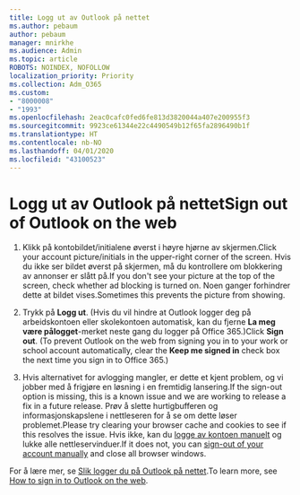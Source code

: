 ```yaml
---
title: Logg ut av Outlook på nettet
ms.author: pebaum
author: pebaum
manager: mnirkhe
ms.audience: Admin
ms.topic: article
ROBOTS: NOINDEX, NOFOLLOW
localization_priority: Priority
ms.collection: Adm_O365
ms.custom:
- "8000008"
- "1993"
ms.openlocfilehash: 2eac0cafc0fed6fe813d3820044a407e200955f3
ms.sourcegitcommit: 9923ce61344e22c4490549b12f65fa2896490b1f
ms.translationtype: HT
ms.contentlocale: nb-NO
ms.lasthandoff: 04/01/2020
ms.locfileid: "43100523"
---
```

# <a name="sign-out-of-outlook-on-the-web"></a><span data-ttu-id="9e704-102">Logg ut av Outlook på nettet</span><span class="sxs-lookup"><span data-stu-id="9e704-102">Sign out of Outlook on the web</span></span>

1. <span data-ttu-id="9e704-103">Klikk på kontobildet/initialene øverst i høyre hjørne av skjermen.</span><span class="sxs-lookup"><span data-stu-id="9e704-103">Click your account picture/initials in the upper-right corner of the screen.</span></span> <span data-ttu-id="9e704-104">Hvis du ikke ser bildet øverst på skjermen, må du kontrollere om blokkering av annonser er slått på.</span><span class="sxs-lookup"><span data-stu-id="9e704-104">If you don't see your picture at the top of the screen, check whether ad blocking is turned on.</span></span> <span data-ttu-id="9e704-105">Noen ganger forhindrer dette at bildet vises.</span><span class="sxs-lookup"><span data-stu-id="9e704-105">Sometimes this prevents the picture from showing.</span></span>

2. <span data-ttu-id="9e704-106">Trykk på **Logg ut**. (Hvis du vil hindre at Outlook logger deg på arbeidskontoen eller skolekontoen automatisk, kan du fjerne **La meg være pålogget**-merket neste gang du logger på Office 365.)</span><span class="sxs-lookup"><span data-stu-id="9e704-106">Click **Sign out**. (To prevent Outlook on the web from signing you in to your work or school account automatically, clear the **Keep me signed in** check box the next time you sign in to Office 365.)</span></span>

3. <span data-ttu-id="9e704-107">Hvis alternativet for avlogging mangler, er dette et kjent problem, og vi jobber med å frigjøre en løsning i en fremtidig lansering.</span><span class="sxs-lookup"><span data-stu-id="9e704-107">If the sign-out option is missing, this is a known issue and we are working to release a fix in a future release.</span></span>  <span data-ttu-id="9e704-108">Prøv å slette hurtigbufferen og informasjonskapslene i nettleseren for å se om dette løser problemet.</span><span class="sxs-lookup"><span data-stu-id="9e704-108">Please try clearing your browser cache and cookies to see if this resolves the issue.</span></span>  <span data-ttu-id="9e704-109">Hvis ikke, kan du [logge av kontoen manuelt](https://login.live.com/logout.srf) og lukke alle nettleservinduer.</span><span class="sxs-lookup"><span data-stu-id="9e704-109">If it does not, you can [sign-out of your account manually](https://login.live.com/logout.srf) and close all browser windows.</span></span>

<span data-ttu-id="9e704-110">For å lære mer, se [Slik logger du på Outlook på nettet](https://support.office.com/article/how-to-sign-in-to-outlook-on-the-web-763fab4d-0138-4814-b450-37fc286bcb79).</span><span class="sxs-lookup"><span data-stu-id="9e704-110">To learn more, see [How to sign in to Outlook on the web](https://support.office.com/article/how-to-sign-in-to-outlook-on-the-web-763fab4d-0138-4814-b450-37fc286bcb79).</span></span>
